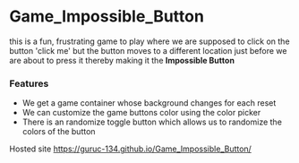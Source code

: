 # Game_Impossible_Button

 this is a fun, frustrating game to play where we are supposed to click on the button 'click me'  but the button moves to a different location just before we are about to press it thereby making it the <b>Impossible Button</b>
 
 
 ### Features
 * We get a game container whose background changes for each reset
 * We can customize the game buttons color using the color picker
 * There is an randomize toggle button which allows us to randomize the colors of the button

Hosted site
 https://guruc-134.github.io/Game_Impossible_Button/
